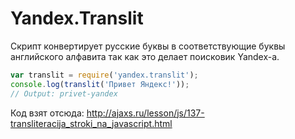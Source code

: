Yandex.Translit
===============

Скрипт конвертирует русские буквы в соответствующие буквы английского алфавита так как это делает поисковик Yandex-а.

```js
var translit = require('yandex.translit');
console.log(translit('Привет Яндекс!'));
// Output: privet-yandex
```

Код взят отсюда: http://ajaxs.ru/lesson/js/137-transliteracija_stroki_na_javascript.html

